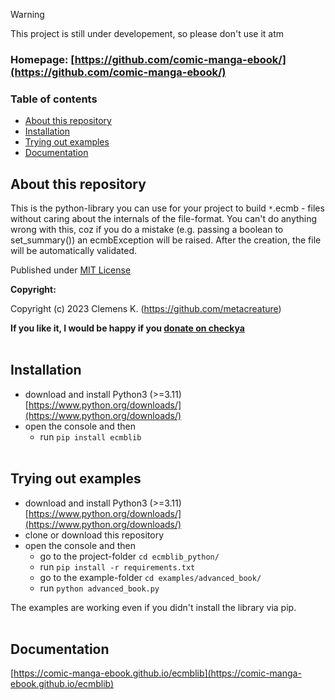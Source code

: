 > [!WARNING]
> This project is still under developement, so please don't use it atm

 
### Homepage: [https://github.com/comic-manga-ebook/](https://github.com/comic-manga-ebook/)

### Table of contents
- [About this repository](#about-this-repository)
- [Installation](#installation)
- [Trying out examples](#trying-out-examples)
- [Documentation](#documentation)

## About this repository

This is the python-library you can use for your project to build `*`.ecmb - files without caring about the internals of the file-format.
You can't do anything wrong with this, coz if you do a mistake (e.g. passing a boolean to set_summary()) an ecmbException will be raised. After the creation, the file will be automatically validated. 

Published under [MIT License](https://choosealicense.com/licenses/mit/)

**Copyright:**

Copyright (c) 2023 Clemens K. (https://github.com/metacreature)

**If you like it, I would be happy if you  [donate on checkya](https://checkya.com/1hhp2cpit9eha/payme)**<br /><br />


## Installation
- download and install Python3 (>=3.11) [https://www.python.org/downloads/](https://www.python.org/downloads/)
- open the console and then
    - run `pip install ecmblib`<br /><br />
 
## Trying out examples
- download and install Python3 (>=3.11) [https://www.python.org/downloads/](https://www.python.org/downloads/)
- clone or download this repository
- open the console and then
    - go to the project-folder `cd ecmblib_python/`
    - run `pip install -r requirements.txt`
    - go to the example-folder `cd examples/advanced_book/`
    - run `python advanced_book.py`
      
The examples are working even if you didn't install the library via pip.<br /><br />

## Documentation
[https://comic-manga-ebook.github.io/ecmblib](https://comic-manga-ebook.github.io/ecmblib)<br /><br />
